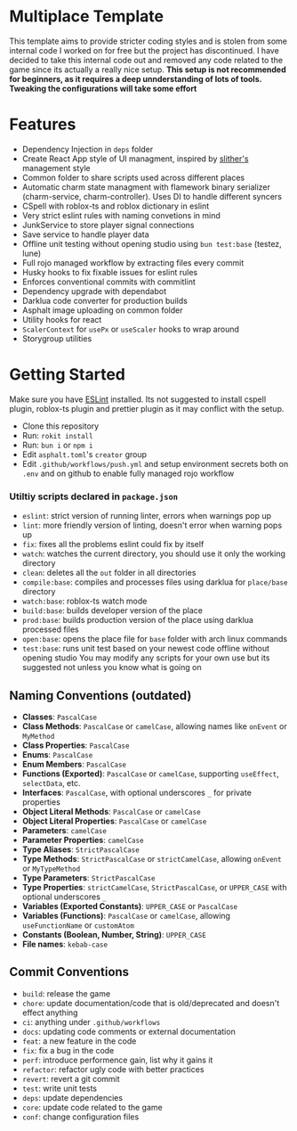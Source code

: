 # Multiplace Template
This template aims to provide stricter coding styles and is stolen from some internal code I worked on for free but the project has discontinued. I have decided to take this internal code out and removed any code related to the game since its actually a really nice setup. **This setup is not recommended for beginners, as it requires a deep unnderstanding of lots of tools. Tweaking the configurations will take some effort**

# Features
* Dependency Injection in `deps` folder
* Create React App style of UI managment, inspired by [slither's](https://github.com/littensy/slither/tree/main/src/client/app) management style
* Common folder to share scripts used across different places
* Automatic charm state managment with flamework binary serializer (charm-service, charm-controller). Uses DI to handle different syncers
* CSpell with roblox-ts and roblox dictionary in eslint
* Very strict eslint rules with naming convetions in mind
* JunkService to store player signal connections
* Save service to handle player data
* Offline unit testing without opening studio using `bun test:base` (testez, lune)
* Full rojo managed workflow by extracting files every commit
* Husky hooks to fix fixable issues for eslint rules
* Enforces conventional commits with commitlint
* Dependency upgrade with dependabot
* Darklua code converter for production builds
* Asphalt image uploading on common folder
* Utility hooks for react
* `ScalerContext` for `usePx` or `useScaler` hooks to wrap around
* Storygroup utilities

# Getting Started
Make sure you have [ESLint](https://marketplace.visualstudio.com/items?itemName=dbaeumer.vscode-eslint) installed. Its not suggested to install cspell plugin, roblox-ts plugin and prettier plugin as it may conflict with the setup.
* Clone this repository
* Run: `rokit install`
* Run: `bun i` or `npm i`
* Edit `asphalt.toml`'s `creator` group
* Edit `.github/workflows/push.yml` and setup environment secrets both on `.env` and on github to enable fully managed rojo workflow
### Utiltiy scripts declared in `package.json`
* `eslint`: strict version of running linter, errors when warnings pop up
* `lint`: more friendly version of linting, doesn't error when warning pops up
* `fix`: fixes all the problems eslint could fix by itself
* `watch`: watches the current directory, you should use it only the working directory
* `clean`: deletes all the `out` folder in all directories
* `compile:base`: compiles and processes files using darklua for `place/base` directory
* `watch:base`: roblox-ts watch mode
* `build:base`: builds developer version of the place
* `prod:base`: builds production version of the place using darklua processed files
* `open:base`: opens the place file for `base` folder with arch linux commands
* `test:base`: runs unit test based on your newest code offline without opening studio
You may modify any scripts for your own use but its suggested not unless you know what is going on

## Naming Conventions (outdated)
- **Classes**: `PascalCase`
- **Class Methods**: `PascalCase` or `camelCase`, allowing names like `onEvent` or `MyMethod`
- **Class Properties**: `PascalCase`
- **Enums**: `PascalCase`
- **Enum Members**: `PascalCase`
- **Functions (Exported)**: `PascalCase` or `camelCase`, supporting `useEffect`, `selectData`, etc.
- **Interfaces**: `PascalCase`, with optional underscores `_` for private properties
- **Object Literal Methods**: `PascalCase` or `camelCase`
- **Object Literal Properties**: `PascalCase` or `camelCase`
- **Parameters**: `camelCase`
- **Parameter Properties**: `camelCase`
- **Type Aliases**: `StrictPascalCase`
- **Type Methods**: `StrictPascalCase` or `strictCamelCase`, allowing `onEvent` or `MyTypeMethod`
- **Type Parameters**: `StrictPascalCase`
- **Type Properties**: `strictCamelCase`, `StrictPascalCase`, or `UPPER_CASE` with optional underscores `_`
- **Variables (Exported Constants)**: `UPPER_CASE` or `PascalCase`
- **Variables (Functions)**: `PascalCase` or `camelCase`, allowing `useFunctionName` or `customAtom`
- **Constants (Boolean, Number, String)**: `UPPER_CASE`
- **File names**: `kebab-case`

## Commit Conventions
* `build`: release the game
* `chore`: update documentation/code that is old/deprecated and doesn't effect anything
* `ci`: anything under `.github/workflows`
* `docs`: updating code comments or external documentation
* `feat`: a new feature in the code
* `fix`: fix a bug in the code
* `perf`: introduce performence gain, list why it gains it
* `refactor`: refactor ugly code with better practices
* `revert`: revert a git commit
* `test`: write unit tests
* `deps`: update dependencies
* `core`: update code related to the game
* `conf`: change configuration files
